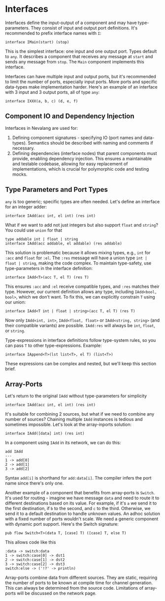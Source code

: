 # Interfaces

Interfaces define the input-output of a component and may have type-parameters. They consist of input and output port definitions. It's recommended to prefix interface names with `I`:

```neva
interface IMain(start) (stop)
```

This is the simplest interface: one input and one output port. Types default to `any`. It describes a component that receives any message at `start` and sends any message from `stop`. The `Main` component implements this interface.

Interfaces can have multiple input and output ports, but it's recommended to limit the number of ports, especially input ports. More ports and specific data-types make implementation harder. Here's an example of an interface with 3 input and 3 output ports, all of type `any`:

```neva
interface IXXX(a, b, c) (d, e, f)
```

## Component IO and Dependency Injection

Interfaces in Nevalang are used for:

1. Defining component signatures - specifying IO (port names and data-types). Semantics should be described with naming and comments if necessary.
2. Defining dependencies (interface nodes) that parent components must provide, enabling dependency injection. This ensures a maintainable and testable codebase, allowing for easy replacement of implementations, which is crucial for polymorphic code and testing mocks.

## Type Parameters and Port Types

`any` is too generic; specific types are often needed. Let's define an interface for an integer adder:

```neva
interface IAdd(acc int, el int) (res int)
```

What if we want to add not just integers but also support `float` and `string`? You could use `union` for that

```neva
type addable int | float | string
interface IAdd(acc addable, el addable) (res addable)
```

This solution is problematic because it allows mixing types, e.g., `int` for `:acc` and `float` for `:el`. The `:res` message will have a union type `int | float | string`, making the code complex. To maintain type-safety, use type-parameters in the interface definition:

```neva
interface IAdd<T>(acc T, el T) (res T)
```

This ensures `:acc` and `:el` receive compatible types, and `:res` matches their type. However, our current definition allows any type, including `IAdd<bool, bool>`, which we don't want. To fix this, we can explicitly constrain `T` using our union:

```neva
interface IAdd<T int | float | string>(acc T, el T) (res T)
```

Now only `IAdd<int, int>`, `IAdd<float, float>` or `IAdd<string, string>` (and their compatible variants) are possible. `IAdd:res` will always be `int`, `float`, or `string`.

Type-expressions in interface definitions follow type-system rules, so you can pass `T` to other type-expressions. Example:

```
interface IAppend<T>(lst list<T>, el T) (list<T>)
```

These expressions can be complex and nested, but we'll keep this section brief.

## Array-Ports

Let's return to the original `IAdd` without type-parameters for simplicity

```neva
interface IAdd(acc int, el int) (res int)
```

It's suitable for combining 2 sources, but what if we need to combine any number of sources? Chaining multiple `IAdd` instances is tedious and sometimes impossible. Let's look at the array-inports solution:

```neva
interface IAdd([data] int) (res int)
```

In a component using `IAdd` in its network, we can do this:

```neva
add IAdd
---
1 -> add[0]
2 -> add[1]
3 -> add[2]
```

Syntax `add[i]` is shorthand for `add:data[i]`. The compiler infers the port name since there's only one.

Another example of a component that benefits from array-ports is `Switch`. It's used for routing - imagine we have message `data` and need to route it to different destinations based on its value. For example, if it's `a` we send it to the first destination, if `b` to the second, and `c` to the third. Otherwise, we send it to a default destination to handle unknown values. An adhoc solution with a fixed number of ports wouldn't scale. We need a generic component with dynamic port support. Here's the Switch signature:

```neva
pub flow Switch<T>(data T, [case] T) ([case] T, else T)
```

This allows code like this

```neva
:data -> switch:data
1 -> switch:case[0] -> dst1
2 -> switch:case[1] -> dst2
3 -> switch:case[2] -> dst3
switch:else -> ('!?' -> println)
```

Array-ports combine data from different sources. They are static, requiring the number of ports to be known at compile time for channel generation. This can always be determined from the source code. Limitations of array-ports will be discussed on the network page.
